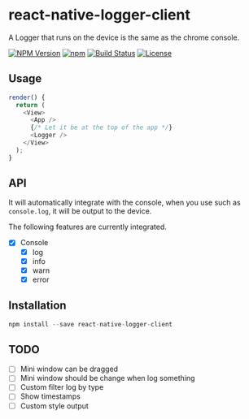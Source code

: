 react-native-logger-client
==========

A Logger that runs on the device is the same as the chrome console.

  [![NPM Version](https://img.shields.io/npm/v/react-native-logger-client.svg?style=flat)](https://www.npmjs.org/package/react-native-logger-client)
  [![npm](https://img.shields.io/npm/dm/react-native-logger-client.svg?style=flat)](https://www.npmjs.org/package/react-native-logger-client)
  [![Build Status](https://travis-ci.org/TossShinHwa/react-native-logger-client.svg?branch=master&style=flat)](https://travis-ci.org/TossShinHwa/react-native-logger-client)
  [![License](http://img.shields.io/npm/l/react-native-logger-client.svg?style=flat)](https://raw.githubusercontent.com/TossShinHwa/react-native-logger-client/master/LICENSE)

## Usage

```js
render() {
  return (
    <View>
      <App />
      {/* Let it be at the top of the app */}
      <Logger />
    </View>
  );
}
```

## API
It will automatically integrate with the console, when you use such as `console.log`, it will be output to the device.

The following features are currently integrated.

* [x] Console
  * [x] log
  * [x] info
  * [x] warn
  * [x] error

## Installation

```js
npm install --save react-native-logger-client
```

## TODO
* [ ] Mini window can be dragged
* [ ] Mini window should be change when log something
* [ ] Custom filter log by type
* [ ] Show timestamps
* [ ] Custom style output
